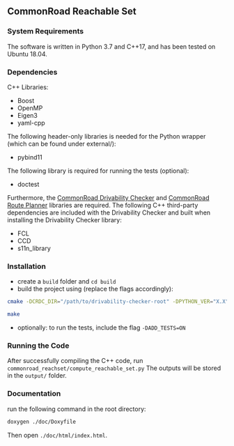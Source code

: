 ## CommonRoad Reachable Set

### System Requirements
The software is written in Python 3.7 and C++17, and has been tested on Ubuntu 18.04.


### Dependencies
C++ Libraries:
* Boost
* OpenMP
* Eigen3
* yaml-cpp

The following header-only libraries is needed for the Python wrapper (which can be found under external/):
* pybind11

The following library is required for running the tests (optional):
* doctest

Furthermore, the [CommonRoad Drivability Checker](https://commonroad.in.tum.de/drivability-checker) and [CommonRoad Route Planner](https://gitlab.lrz.de/tum-cps/commonroad-route-planner) libraries are required.
The following C++ third-party dependencies are included with the Drivability Checker and built when installing the Drivability Checker library:
* FCL
* CCD
* s11n_library


### Installation
* create a `build` folder and `cd build`
* build the project using (replace the flags accordingly):

```bash
cmake -DCRDC_DIR="/path/to/drivability-checker-root" -DPYTHON_VER="X.X" -DCMAKE_BUILD_TYPE=Release..

make
```

* optionally: to run the tests, include the flag `-DADD_TESTS=ON`


### Running the Code
After successfully compiling the C++ code, run `commonroad_reachset/compute_reachable_set.py` The outputs will be stored in the `output/` folder.

### Documentation

run the following command in the root directory:

```bash
doxygen ./doc/Doxyfile
```

Then open `./doc/html/index.html`.

